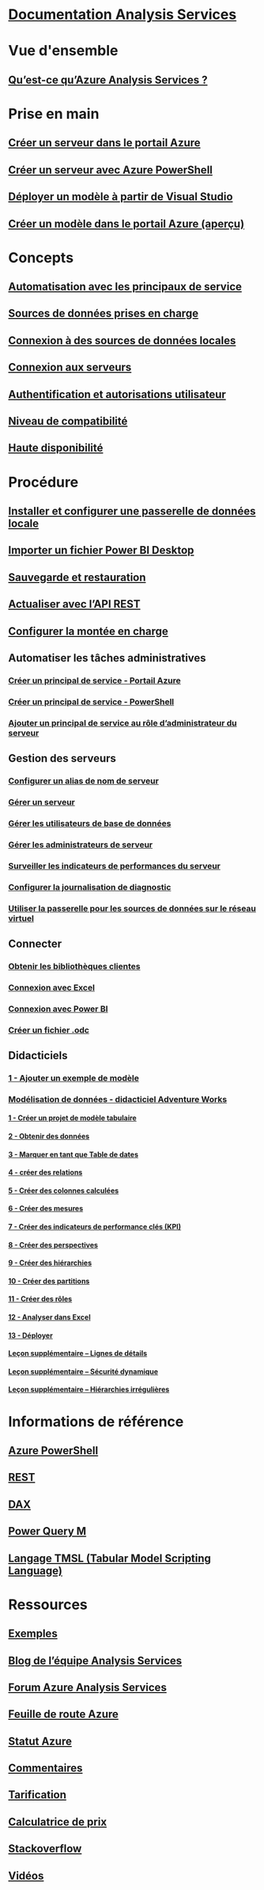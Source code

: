 # [Documentation Analysis Services](index.md)

# Vue d'ensemble
## [Qu’est-ce qu’Azure Analysis Services ?](analysis-services-overview.md)


# Prise en main
## [Créer un serveur dans le portail Azure](analysis-services-create-server.md)
## [Créer un serveur avec Azure PowerShell](analysis-services-create-powershell.md)
## [Déployer un modèle à partir de Visual Studio](analysis-services-deploy.md)
## [Créer un modèle dans le portail Azure (aperçu)](analysis-services-create-model-portal.md)

# Concepts
## [Automatisation avec les principaux de service](analysis-services-service-principal.md)
## [Sources de données prises en charge](analysis-services-datasource.md)
## [Connexion à des sources de données locales](analysis-services-gateway.md)
## [Connexion aux serveurs](analysis-services-connect.md)
## [Authentification et autorisations utilisateur](analysis-services-manage-users.md)
## [Niveau de compatibilité](analysis-services-compat-level.md)
## [Haute disponibilité](analysis-services-bcdr.md)

# Procédure 
## [Installer et configurer une passerelle de données locale](analysis-services-gateway-install.md)
## [Importer un fichier Power BI Desktop](analysis-services-import-pbix.md)
## [Sauvegarde et restauration](analysis-services-backup.md)
## [Actualiser avec l’API REST](analysis-services-async-refresh.md)
## [Configurer la montée en charge](analysis-services-scale-out.md)
## Automatiser les tâches administratives
### [Créer un principal de service - Portail Azure](../azure-resource-manager/resource-group-create-service-principal-portal.md)
### [Créer un principal de service - PowerShell](../azure-resource-manager/resource-group-authenticate-service-principal.md)
### [Ajouter un principal de service au rôle d’administrateur du serveur](analysis-services-addservprinc-admins.md)
## Gestion des serveurs
### [Configurer un alias de nom de serveur](analysis-services-server-alias.md)
### [Gérer un serveur](analysis-services-manage.md)
### [Gérer les utilisateurs de base de données](analysis-services-database-users.md)
### [Gérer les administrateurs de serveur](analysis-services-server-admins.md)
### [Surveiller les indicateurs de performances du serveur](analysis-services-monitor.md)
### [Configurer la journalisation de diagnostic](analysis-services-logging.md)
### [Utiliser la passerelle pour les sources de données sur le réseau virtuel](analysis-services-vnet-gateway.md)
## Connecter
### [Obtenir les bibliothèques clientes](analysis-services-data-providers.md)
### [Connexion avec Excel](analysis-services-connect-excel.md)
### [Connexion avec Power BI](analysis-services-connect-pbi.md)
### [Créer un fichier .odc](analysis-services-odc.md)
## Didacticiels
### [1 - Ajouter un exemple de modèle](analysis-services-create-sample-model.md)
### [Modélisation de données - didacticiel Adventure Works](tutorials/aas-adventure-works-tutorial.md)
#### [1 - Créer un projet de modèle tabulaire](tutorials/aas-lesson-1-create-a-new-tabular-model-project.md)
#### [2 - Obtenir des données](tutorials/aas-lesson-2-get-data.md)
#### [3 - Marquer en tant que Table de dates](tutorials/aas-lesson-3-mark-as-date-table.md) 
#### [4 - créer des relations](tutorials/aas-lesson-4-create-relationships.md) 
#### [5 - Créer des colonnes calculées](tutorials/aas-lesson-5-create-calculated-columns.md)
#### [6 - Créer des mesures](tutorials/aas-lesson-6-create-measures.md)  
#### [7 - Créer des indicateurs de performance clés (KPI)](tutorials/aas-lesson-7-create-key-performance-indicators.md)  
#### [8 - Créer des perspectives](tutorials/aas-lesson-8-create-perspectives.md) 
#### [9 - Créer des hiérarchies](tutorials/aas-lesson-9-create-hierarchies.md) 
#### [10 - Créer des partitions](tutorials/aas-lesson-10-create-partitions.md) 
#### [11 - Créer des rôles](tutorials/aas-lesson-11-create-roles.md)
#### [12 - Analyser dans Excel](tutorials/aas-lesson-12-analyze-in-excel.md)
#### [13 - Déployer](tutorials/aas-lesson-13-deploy.md)
#### [Leçon supplémentaire – Lignes de détails](tutorials/aas-supplemental-lesson-detail-rows.md)
#### [Leçon supplémentaire – Sécurité dynamique](tutorials/aas-supplemental-lesson-dynamic-security.md)
#### [Leçon supplémentaire – Hiérarchies irrégulières](tutorials/aas-supplemental-lesson-ragged-hierarchies.md)  

# Informations de référence
## [Azure PowerShell](analysis-services-powershell.md)
## [REST](/rest/api/analysisservices)
## [DAX](https://msdn.microsoft.com/library/gg413422.aspx)
## [Power Query M](https://msdn.microsoft.com/library/mt211003.aspx)
## [Langage TMSL (Tabular Model Scripting Language)](https://docs.microsoft.com/sql/analysis-services/tabular-model-scripting-language-tmsl-reference)

# Ressources
## [Exemples](analysis-services-samples.md)
## [Blog de l’équipe Analysis Services](https://blogs.msdn.microsoft.com/analysisservices/)
## [Forum Azure Analysis Services](https://social.msdn.microsoft.com/Forums/en-US/home?forum=AzureAnalysisServices)
## [Feuille de route Azure](https://azure.microsoft.com/roadmap/?category=intelligence-analytics)
## [Statut Azure](https://azure.microsoft.com/status/)
## [Commentaires](https://feedback.azure.com/forums/556165-azure-analysis-services)
## [Tarification](https://azure.microsoft.com/pricing/details/analysis-services/)
## [Calculatrice de prix](https://azure.microsoft.com/pricing/calculator/)
## [Stackoverflow](http://stackoverflow.com/questions/tagged/azure-analysis-services)
## [Vidéos](https://azure.microsoft.com/resources/videos/index/?services=analysis-services&sort=newest)


